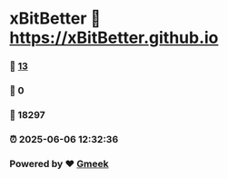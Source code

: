 # xBitBetter :link: https://xBitBetter.github.io 
### :page_facing_up: [13](https://xBitBetter.github.io/tag.html) 
### :speech_balloon: 0 
### :hibiscus: 18297 
### :alarm_clock: 2025-06-06 12:32:36 
### Powered by :heart: [Gmeek](https://github.com/Meekdai/Gmeek)
